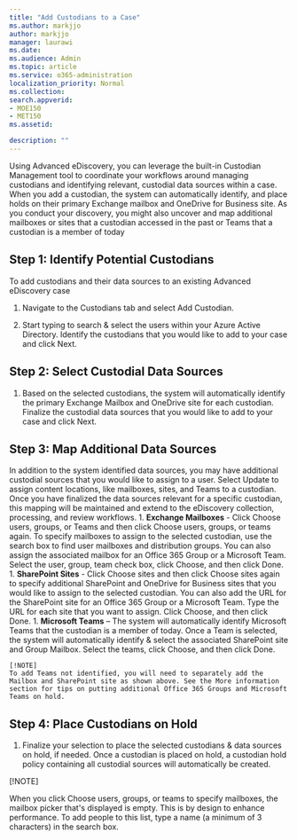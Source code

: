 ```yaml
---
title: "Add Custodians to a Case"
ms.author: markjjo
author: markjjo
manager: laurawi
ms.date: 
ms.audience: Admin
ms.topic: article
ms.service: o365-administration
localization_priority: Normal
ms.collection: 
search.appverid: 
- MOE150
- MET150
ms.assetid: 

description: ""
---
```

Using Advanced eDiscovery, you can leverage the built-in Custodian Management tool to coordinate your workflows around managing custodians and identifying relevant, custodial data sources within a case. When you add a custodian, the system can automatically identify, and place holds on their primary Exchange mailbox and OneDrive for Business site. As you conduct your discovery, you might also uncover and map additional mailboxes or sites that a custodian accessed in the past or Teams that a custodian is a member of today

## Step 1: Identify Potential Custodians

To add custodians and their data sources to an existing Advanced eDiscovery case
1. Navigate to the Custodians tab and select Add Custodian. 
  
 1. Start typing to search & select the users within your Azure Active Directory.  Identify the custodians that you would like to add to your case and click Next.
 
 ## Step 2: Select Custodial Data Sources

 1. Based on the selected custodians, the system will automatically identify the primary Exchange Mailbox and OneDrive site for each custodian. Finalize the custodial data sources that you would like to add to your case and click Next.

## Step 3: Map Additional Data Sources

In addition to the system identified data sources, you may have additional custodial sources that you would like to assign to a user. Select Update to assign content locations, like mailboxes, sites, and Teams to a custodian. Once you have finalized the data sources relevant for a specific custodian, this mapping will be maintained and extend to the eDiscovery collection, processing, and review workflows.
    1. **Exchange Mailboxes** - Click Choose users, groups, or Teams and then click Choose users, groups, or teams again. To specify mailboxes to assign to the selected custodian, use the search box to find user mailboxes and distribution groups. You can also assign the associated mailbox for an Office 365 Group or a Microsoft Team. Select the user, group, team check box, click Choose, and then click Done.
    1. **SharePoint Sites** - Click Choose sites and then click Choose sites again to specify additional SharePoint and OneDrive for Business sites that you would like to assign to the selected custodian. You can also add the URL for the SharePoint site for an Office 365 Group or a Microsoft Team. Type the URL for each site that you want to assign. Click Choose, and then click Done.
    1. **Microsoft Teams** – The system will automatically identify Microsoft Teams that the custodian is a member of today. Once a Team is selected, the system will automatically identify & select the associated SharePoint site and Group Mailbox. Select the teams, click Choose, and then click Done.
    
    [!NOTE]
    To add Teams not identified, you will need to separately add the Mailbox and SharePoint site as shown above. See the More information section for tips on putting additional Office 365 Groups and Microsoft Teams on hold.

## Step 4: Place Custodians on Hold
1. Finalize your selection to place the selected custodians & data sources on hold, if needed. Once a custodian is placed on hold, a custodian hold policy containing all custodial sources will automatically be created.
    
 [!NOTE]

When you click Choose users, groups, or teams to specify mailboxes, the mailbox picker that's displayed is empty. This is by design to enhance performance. To add people to this list, type a name (a minimum of 3 characters) in the search box.
    




